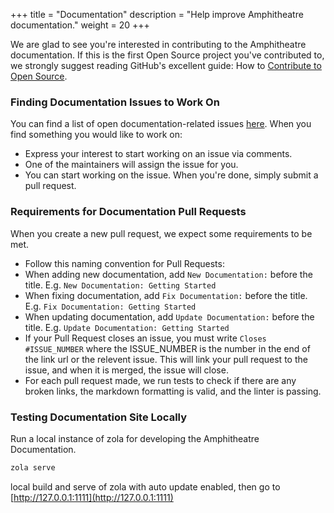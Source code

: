 +++
title = "Documentation"
description = "Help improve Amphitheatre documentation."
weight = 20
+++

We are glad to see you're interested in contributing to the Amphitheatre
documentation. If this is the first Open Source project you've contributed to,
we strongly suggest reading GitHub's excellent guide: How to [Contribute to Open
Source](https://opensource.guide/how-to-contribute).

### Finding Documentation Issues to Work On

You can find a list of open documentation-related issues
[here](https://github.com/amphitheatre-app/docs/issues). When you find something
you would like to work on:

- Express your interest to start working on an issue via comments.
- One of the maintainers will assign the issue for you.
- You can start working on the issue. When you're done, simply submit a pull
  request.

### Requirements for Documentation Pull Requests

When you create a new pull request, we expect some requirements to be met.

- Follow this naming convention for Pull Requests:
- When adding new documentation, add `New Documentation:` before the title. E.g.
  `New Documentation: Getting Started`
- When fixing documentation, add `Fix Documentation:` before the title. E.g.
  `Fix Documentation: Getting Started`
- When updating documentation, add `Update Documentation:` before the title.
  E.g. `Update Documentation: Getting Started`
- If your Pull Request closes an issue, you must write `Closes #ISSUE_NUMBER`
  where the ISSUE_NUMBER is the number in the end of the link url or the
  relevent issue. This will link your pull request to the issue, and when it is
  merged, the issue will close.
- For each pull request made, we run tests to check if there are any broken
  links, the markdown formatting is valid, and the linter is passing.

### Testing Documentation Site Locally

Run a local instance of zola for developing the Amphitheatre Documentation.

```bash
zola serve
```

local build and serve of zola with auto update enabled, then go to
[http://127.0.0.1:1111](http://127.0.0.1:1111)
